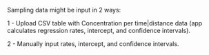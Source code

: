 Sampling data might be input in 2 ways:

1 - Upload CSV table with Concentration per time|distance data (app calculates regression rates, intercept, and confidence intervals).

2 - Manually input rates, intercept, and confidence intervals.

